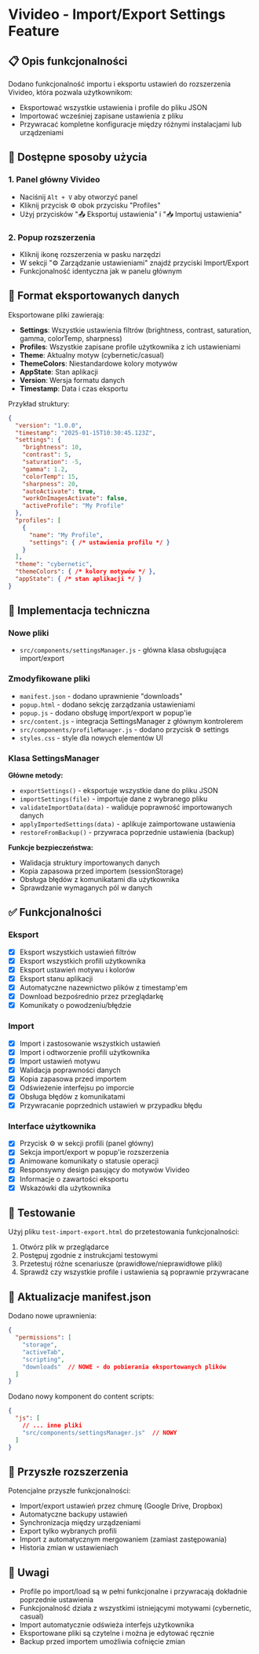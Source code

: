 # Vivideo - Import/Export Settings Feature

## 📋 Opis funkcjonalności

Dodano funkcjonalność importu i eksportu ustawień do rozszerzenia Vivideo, która pozwala użytkownikom:
- Eksportować wszystkie ustawienia i profile do pliku JSON
- Importować wcześniej zapisane ustawienia z pliku
- Przywracać kompletne konfiguracje między różnymi instalacjami lub urządzeniami

## 🚀 Dostępne sposoby użycia

### 1. Panel główny Vivideo
- Naciśnij `Alt + V` aby otworzyć panel
- Kliknij przycisk ⚙️ obok przycisku "Profiles"  
- Użyj przycisków "📤 Eksportuj ustawienia" i "📥 Importuj ustawienia"

### 2. Popup rozszerzenia  
- Kliknij ikonę rozszerzenia w pasku narzędzi
- W sekcji "⚙️ Zarządzanie ustawieniami" znajdź przyciski Import/Export
- Funkcjonalność identyczna jak w panelu głównym

## 📄 Format eksportowanych danych

Eksportowane pliki zawierają:
- **Settings**: Wszystkie ustawienia filtrów (brightness, contrast, saturation, gamma, colorTemp, sharpness)  
- **Profiles**: Wszystkie zapisane profile użytkownika z ich ustawieniami
- **Theme**: Aktualny motyw (cybernetic/casual)
- **ThemeColors**: Niestandardowe kolory motywów
- **AppState**: Stan aplikacji
- **Version**: Wersja formatu danych
- **Timestamp**: Data i czas eksportu

Przykład struktury:
```json
{
  "version": "1.0.0",
  "timestamp": "2025-01-15T10:30:45.123Z",
  "settings": {
    "brightness": 10,
    "contrast": 5,
    "saturation": -5,
    "gamma": 1.2,
    "colorTemp": 15,
    "sharpness": 20,
    "autoActivate": true,
    "workOnImagesActivate": false,
    "activeProfile": "My Profile"
  },
  "profiles": [
    {
      "name": "My Profile", 
      "settings": { /* ustawienia profilu */ }
    }
  ],
  "theme": "cybernetic",
  "themeColors": { /* kolory motywów */ },
  "appState": { /* stan aplikacji */ }
}
```

## 🔧 Implementacja techniczna

### Nowe pliki
- `src/components/settingsManager.js` - główna klasa obsługująca import/export

### Zmodyfikowane pliki  
- `manifest.json` - dodano uprawnienie "downloads"
- `popup.html` - dodano sekcję zarządzania ustawieniami
- `popup.js` - dodano obsługę import/export w popup'ie
- `src/content.js` - integracja SettingsManager z głównym kontrolerem
- `src/components/profileManager.js` - dodano przycisk ⚙️ settings
- `styles.css` - style dla nowych elementów UI

### Klasa SettingsManager

**Główne metody:**
- `exportSettings()` - eksportuje wszystkie dane do pliku JSON
- `importSettings(file)` - importuje dane z wybranego pliku  
- `validateImportData(data)` - waliduje poprawność importowanych danych
- `applyImportedSettings(data)` - aplikuje zaimportowane ustawienia
- `restoreFromBackup()` - przywraca poprzednie ustawienia (backup)

**Funkcje bezpieczeństwa:**
- Walidacja struktury importowanych danych
- Kopia zapasowa przed importem (sessionStorage)
- Obsługa błędów z komunikatami dla użytkownika
- Sprawdzanie wymaganych pól w danych

## ✅ Funkcjonalności

### Eksport
- [x] Eksport wszystkich ustawień filtrów  
- [x] Eksport wszystkich profili użytkownika
- [x] Eksport ustawień motywu i kolorów
- [x] Eksport stanu aplikacji
- [x] Automatyczne nazewnictwo plików z timestamp'em
- [x] Download bezpośrednio przez przeglądarkę
- [x] Komunikaty o powodzeniu/błędzie

### Import
- [x] Import i zastosowanie wszystkich ustawień
- [x] Import i odtworzenie profili użytkownika  
- [x] Import ustawień motywu
- [x] Walidacja poprawności danych
- [x] Kopia zapasowa przed importem
- [x] Odświeżenie interfejsu po imporcie
- [x] Obsługa błędów z komunikatami
- [x] Przywracanie poprzednich ustawień w przypadku błędu

### Interface użytkownika
- [x] Przycisk ⚙️ w sekcji profili (panel główny)
- [x] Sekcja import/export w popup'ie rozszerzenia  
- [x] Animowane komunikaty o statusie operacji
- [x] Responsywny design pasujący do motywów Vivideo
- [x] Informacje o zawartości eksportu
- [x] Wskazówki dla użytkownika

## 🧪 Testowanie

Użyj pliku `test-import-export.html` do przetestowania funkcjonalności:

1. Otwórz plik w przeglądarce
2. Postępuj zgodnie z instrukcjami testowymi
3. Przetestuj różne scenariusze (prawidłowe/nieprawidłowe pliki)
4. Sprawdź czy wszystkie profile i ustawienia są poprawnie przywracane

## 🔄 Aktualizacje manifest.json

Dodano nowe uprawnienia:
```json
{
  "permissions": [
    "storage",
    "activeTab", 
    "scripting",
    "downloads"  // NOWE - do pobierania eksportowanych plików
  ]
}
```

Dodano nowy komponent do content scripts:
```json
{
  "js": [
    // ... inne pliki
    "src/components/settingsManager.js"  // NOWY
  ]
}
```

## 🎯 Przyszłe rozszerzenia

Potencjalne przyszłe funkcjonalności:
- Import/export ustawień przez chmurę (Google Drive, Dropbox)
- Automatyczne backupy ustawień
- Synchronizacja między urządzeniami
- Export tylko wybranych profili
- Import z automatycznym mergowaniem (zamiast zastępowania)
- Historia zmian w ustawieniach

## 📝 Uwagi

- Profile po import/load są w pełni funkcjonalne i przywracają dokładnie poprzednie ustawienia
- Funkcjonalność działa z wszystkimi istniejącymi motywami (cybernetic, casual)
- Import automatycznie odświeża interfejs użytkownika
- Eksportowane pliki są czytelne i można je edytować ręcznie
- Backup przed importem umożliwia cofnięcie zmian
